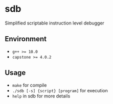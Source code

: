 # sdb

Simplified scriptable instruction level debugger

## Environment

- `g++ >= 10.0`
- `capstone >= 4.0.2`

## Usage

- `make` for compile
- `./sdb [-s] {script} [program]` for execution
- `help` in sdb for more details

